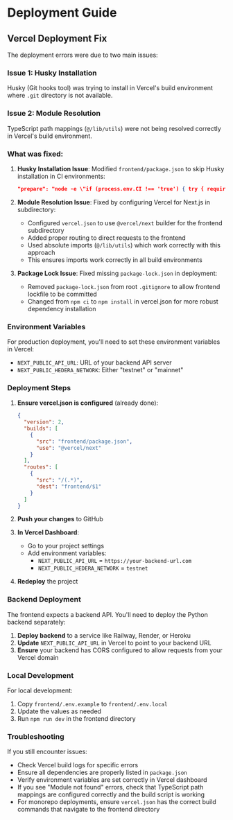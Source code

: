 # Deployment Guide

## Vercel Deployment Fix

The deployment errors were due to two main issues:

### Issue 1: Husky Installation
Husky (Git hooks tool) was trying to install in Vercel's build environment where `.git` directory is not available.

### Issue 2: Module Resolution
TypeScript path mappings (`@/lib/utils`) were not being resolved correctly in Vercel's build environment.

### What was fixed:

1. **Husky Installation Issue**: Modified `frontend/package.json` to skip Husky installation in CI environments:
   ```json
   "prepare": "node -e \"if (process.env.CI !== 'true') { try { require('husky').install() } catch (e) {} }\""
   ```

2. **Module Resolution Issue**: Fixed by configuring Vercel for Next.js in subdirectory:
   - Configured `vercel.json` to use `@vercel/next` builder for the frontend subdirectory
   - Added proper routing to direct requests to the frontend
   - Used absolute imports (`@/lib/utils`) which work correctly with this approach
   - This ensures imports work correctly in all build environments

3. **Package Lock Issue**: Fixed missing `package-lock.json` in deployment:
   - Removed `package-lock.json` from root `.gitignore` to allow frontend lockfile to be committed
   - Changed from `npm ci` to `npm install` in vercel.json for more robust dependency installation

### Environment Variables

For production deployment, you'll need to set these environment variables in Vercel:

- `NEXT_PUBLIC_API_URL`: URL of your backend API server
- `NEXT_PUBLIC_HEDERA_NETWORK`: Either "testnet" or "mainnet"

### Deployment Steps

1. **Ensure vercel.json is configured** (already done):
   ```json
   {
     "version": 2,
     "builds": [
       {
         "src": "frontend/package.json",
         "use": "@vercel/next"
       }
     ],
     "routes": [
       {
         "src": "/(.*)",
         "dest": "frontend/$1"
       }
     ]
   }
   ```

2. **Push your changes** to GitHub

3. **In Vercel Dashboard**:
   - Go to your project settings
   - Add environment variables:
     - `NEXT_PUBLIC_API_URL` = `https://your-backend-url.com`
     - `NEXT_PUBLIC_HEDERA_NETWORK` = `testnet`

4. **Redeploy** the project

### Backend Deployment

The frontend expects a backend API. You'll need to deploy the Python backend separately:

1. **Deploy backend** to a service like Railway, Render, or Heroku
2. **Update** `NEXT_PUBLIC_API_URL` in Vercel to point to your backend URL
3. **Ensure** your backend has CORS configured to allow requests from your Vercel domain

### Local Development

For local development:
1. Copy `frontend/.env.example` to `frontend/.env.local`
2. Update the values as needed
3. Run `npm run dev` in the frontend directory

### Troubleshooting

If you still encounter issues:
- Check Vercel build logs for specific errors
- Ensure all dependencies are properly listed in `package.json`
- Verify environment variables are set correctly in Vercel dashboard
- If you see "Module not found" errors, check that TypeScript path mappings are configured correctly and the build script is working
- For monorepo deployments, ensure `vercel.json` has the correct build commands that navigate to the frontend directory
